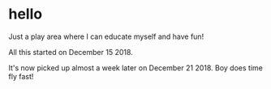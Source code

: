 # hello
Just a play area where I can educate myself and have fun!

All this started on December 15 2018.

It's now picked up almost a week later on December 21 2018.  Boy does time fly fast!
